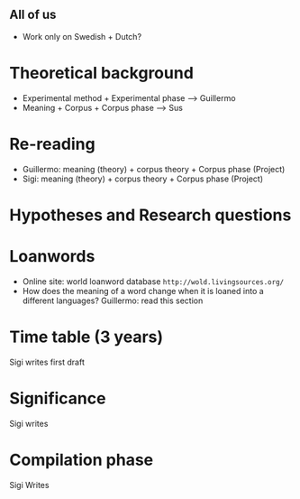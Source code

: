 All of us
----------

- Work only on Swedish + Dutch?


Theoretical background
=====================

- Experimental method + Experimental phase --> Guillermo
- Meaning + Corpus + Corpus phase --> Sus


Re-reading
==========

- Guillermo: meaning (theory) + corpus theory + Corpus phase (Project)
- Sigi: meaning (theory) + corpus theory + Corpus phase (Project)


Hypotheses and Research questions
==========




Loanwords
=========

- Online site: world loanword database `http://wold.livingsources.org/`
- How does the meaning of a word change when it is loaned into a different languages?
Guillermo: read this section


Time table (3 years)
================
Sigi writes first draft


Significance
============

Sigi writes



Compilation phase
=================

Sigi Writes